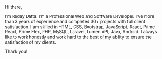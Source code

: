 Hi there, 

I’m Reday Datta. I’m a Professional Web and Software Developer. I've more than 3 years of experience and completed 30+ projects with full client satisfaction. I am skilled in HTML, CSS, Bootstrap, JavaScript, React, Prime React, Prime Flex, PHP, MySQL, Laravel, Lumen API, Java, Android. I always like to work honestly and work hard to the best of my ability to ensure the satisfaction of my clients. 

Thank you!
